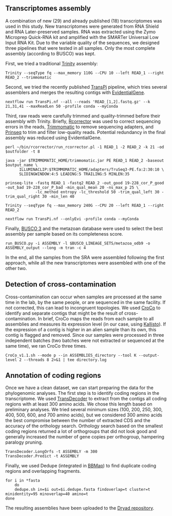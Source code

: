 ## Transcriptomes assembly
A combination of new (29) and already published (18) transcriptomes was used in this study. New transcriptomes were generated from RNA Shield and RNA Later-preserved samples. RNA was extracted using the Zymo Microprep Quick-RNA kit and amplified with the SMARTer Universal Low Input RNA Kit. Due to the variable quality of the sequences, we designed three pipelines that were tested in all samples. Only the most complete assembly (according to BUSCO) was kept.

First, we tried a traditional [Trinity](https://github.com/trinityrnaseq/trinityrnaseq) assembly:

    Trinity --seqType fq --max_memory 110G --CPU 10 --left READ_1 --right READ_2 --trimmomatic

Second, we tried the recently published [TransPi](https://github.com/PalMuc/TransPi) pipeline, which tries several assemblers and merges the resulting contigs with [EvidentialGene](http://arthropods.eugenes.org/EvidentialGene/).

    nextflow run TransPi.nf --all --reads 'READ_[1,2].fastq.gz' --k 21,31,41 --maxReadLen 50 -profile conda --myConda

Third, raw reads were carefully trimmed and quality-trimmed before their assembly with Trinity. Briefly, [Rcorrector](https://github.com/mourisl/Rcorrector) was used to correct sequencing errors in the reads, [Trimmomatic](https://github.com/timflutre/trimmomatic) to remove sequencing adapters, and [Prinseq](https://prinseq.sourceforge.net/) to trim and filter low-quality reads. Potential redundancy in the final assembly was reduced using EvidentialGene.

    perl ~/bin/rcorrector/run_rcorrector.pl -1 READ_1 -2 READ_2 -k 21 -od $outfolder -t 8
    
    java -jar $TRIMMOMATIC_HOME/trimmomatic.jar PE READ_1 READ_2 -baseout $output_name \
          ILLUMINACLIP:$TRIMMOMATIC_HOME/adapters/TruSeq3-PE.fa:2:30:10 \
          SLIDINGWINDOW:4:5 LEADING:5 TRAILING:5 MINLEN:35

    prinseq-lite -fastq READ_1 -fastq2 READ_2 -out_good 19-228_cor_P_good -out_bad 19-228_cor_P_bad -min_qual_mean 20 -ns_max_p 25 \
                 -lc_method entropy -lc_threshold 50 -trim_qual_left 30 -trim_qual_right 30 -min_len 40

    Trinity --seqType fq --max_memory 240G --CPU 20 --left READ_1 --right READ_2

    nextflow run TransPi.nf --onlyEvi -profile conda --myConda

Finally, [BUSCO 3](https://busco.ezlab.org/) and the metazoan database were used to select the best assembly per sample based on its completeness score.

    run_BUSCO.py -i ASSEMBLY -l $BUSCO_LINEAGE_SETS/metazoa_odb9 -o ASSEMBLY_output --long -m tran -c 4

In the end, all the samples from the SRA were assembled following the first approach, while all the new transcriptomes were assembled with one of the other two.

## Detection of cross-contamination
Cross-contamination can occur when samples are processed at the same time in the lab, by the same people, or are sequenced in the same facility. If not corrected, this can lead to incongruent topologies. We used [CroCo](https://gitlab.mbb.univ-montp2.fr/mbb/CroCo) to identify and separate contigs that might be the result of cross-contamination. In brief, CroCo maps the reads from each sample to all assemblies and measures its expression level (in our case, using [Kallisto](https://github.com/pachterlab/kallisto)). If the expression of a contig is higher in an alien sample than its own, this contig is flagged and removed.
Since our samples were processed in three independent batches (two batches were not extracted or sequenced at the same time), we ran CroCo three times.

    CroCo_v1.1.sh --mode p --in ASSEMBLIES_directory --tool K --output-level 2 --threads 8 2>&1 | tee directory.log

## Annotation of coding regions
Once we have a clean dataset, we can start preparing the data for the phylogenomic analyses. The first step is to identify coding regions in the transcriptome. We used [TransDecoder](https://github.com/TransDecoder/TransDecoder) to extract from the contigs all coding regions with at least 300 amino acids. We chose this length based on preliminary analyses. We tried several minimum sizes (100, 200, 250, 300, 400, 500, 600, and 700 amino acids), but we considered 300 amino acids the best compromise between the number of extracted CDS and the accuracy of the orthology search. Orthology search based on the smallest coding regions returned a lot of orthogroups that did not look good and generally increased the number of gene copies per orthogroup, hampering paralogy pruning.

    TransDecoder.LongOrfs -t ASSEMBLY -m 300
    TransDecoder.Predict -t ASSEMBLY

Finally, we used Dedupe (integrated in [BBMap](https://jgi.doe.gov/data-and-tools/software-tools/bbtools/bb-tools-user-guide/bbmap-guide/)) to find duplicate coding regions and overlapping fragments.

    for i in *fasta
        do
        dedupe.sh in=$i out=$i.dedupe.fasta findoverlap=t cluster=t minidentity=95 minoverlap=40 amino=t
    done

The resulting assemblies have been uploaded to the <a href="https://datadryad.org/stash/share/-j295xDx5ENV04DAmF_IDdEvbUuE24jbi6t_Ug9FmNs">Dryad repository</a>.
